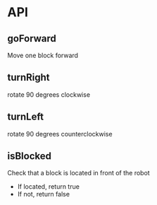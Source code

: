 # API

## goForward
Move one block forward

## turnRight
rotate 90 degrees clockwise

## turnLeft
rotate 90 degrees counterclockwise

## isBlocked
Check that a block is located in front of the robot
- If located, return true
- If not, return false
